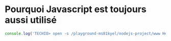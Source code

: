# Pourquoi Javascript est toujours aussi utilisé

``` javascript runnable
console.log('TECHIO> open -s /playground-ms81kyel/nodejs-project/www HelloWord.html');
```
